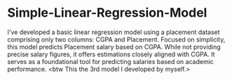 # Simple-Linear-Regression-Model
I've developed a basic linear regression model using a placement dataset comprising only two columns: CGPA and Placement. Focused on simplicity, this model predicts Placement salary based on CGPA. While not providing precise salary figures, it offers estimations closely aligned with CGPA. It serves as a foundational tool for predicting salaries based on academic performance.
 &lt;btw This the 3rd model I developed by myself.>
